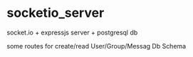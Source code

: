 # socketio_server
socket.io + expressjs server + postgresql db 

some routes for create/read  User/Group/Messag Db Schema

